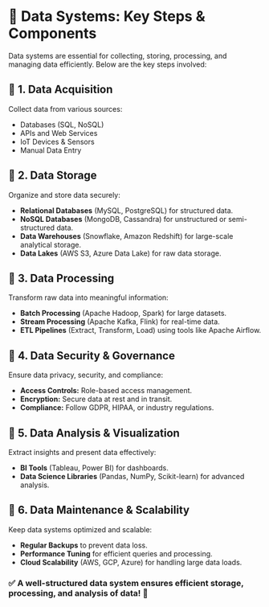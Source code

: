# 🏢 Data Systems: Key Steps & Components

Data systems are essential for collecting, storing, processing, and managing data efficiently. Below are the key steps involved:

## 🔹 1. Data Acquisition
Collect data from various sources:
- Databases (SQL, NoSQL)
- APIs and Web Services
- IoT Devices & Sensors
- Manual Data Entry

## 🔹 2. Data Storage
Organize and store data securely:
- **Relational Databases** (MySQL, PostgreSQL) for structured data.
- **NoSQL Databases** (MongoDB, Cassandra) for unstructured or semi-structured data.
- **Data Warehouses** (Snowflake, Amazon Redshift) for large-scale analytical storage.
- **Data Lakes** (AWS S3, Azure Data Lake) for raw data storage.

## 🔹 3. Data Processing
Transform raw data into meaningful information:
- **Batch Processing** (Apache Hadoop, Spark) for large datasets.
- **Stream Processing** (Apache Kafka, Flink) for real-time data.
- **ETL Pipelines** (Extract, Transform, Load) using tools like Apache Airflow.

## 🔹 4. Data Security & Governance
Ensure data privacy, security, and compliance:
- **Access Controls:** Role-based access management.
- **Encryption:** Secure data at rest and in transit.
- **Compliance:** Follow GDPR, HIPAA, or industry regulations.

## 🔹 5. Data Analysis & Visualization
Extract insights and present data effectively:
- **BI Tools** (Tableau, Power BI) for dashboards.
- **Data Science Libraries** (Pandas, NumPy, Scikit-learn) for advanced analysis.

## 🔹 6. Data Maintenance & Scalability
Keep data systems optimized and scalable:
- **Regular Backups** to prevent data loss.
- **Performance Tuning** for efficient queries and processing.
- **Cloud Scalability** (AWS, GCP, Azure) for handling large data loads.

### ✅ A well-structured data system ensures efficient storage, processing, and analysis of data! 🚀
